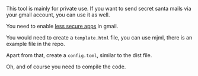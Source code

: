 This tool is mainly for private use. If you want to send secret santa mails via your gmail account, you can use it as well.

You need to enable [less secure apps](https://myaccount.google.com/lesssecureapps) in gmail.

You would need to create a `template.html` file, you can use mjml, there is an example file in the repo.

Apart from that, create a `config.toml`, similar to the dist file.

Oh, and of course you need to compile the code.